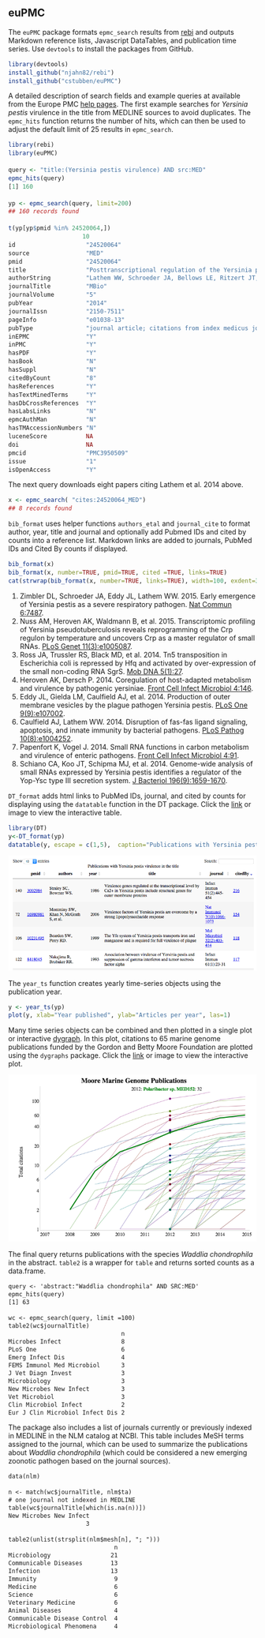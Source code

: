
## euPMC

 The `euPMC` package formats `epmc_search` results from [rebi](https://github.com/ropensci/rebi) and outputs Markdown reference lists, Javascript DataTables, and publication time series. Use `devtools` to install the packages from GitHub.

```r
library(devtools)
install_github("njahn82/rebi")
install_github("cstubben/euPMC")

```
A detailed description of search fields and example queries at available from the Europe PMC [help pages](https://europepmc.org/Help#directsearch). The first example searches for *Yersinia pestis* virulence in the title from MEDLINE sources to avoid duplicates.   The `epmc_hits` function returns the number of hits, which can then be used to adjust the default limit of 25 results in `epmc_search`.


```r
library(rebi)
library(euPMC)

query <- "title:(Yersinia pestis virulence) AND src:MED"
epmc_hits(query)
[1] 160

yp <- epmc_search(query, limit=200)
## 160 records found

t(yp[yp$pmid %in% 24520064,])
                     10                                                                                                                                                
id                    "24520064"                                                                                                                                        
source                "MED"                                                                                                                                             
pmid                  "24520064"                                                                                                                                        
title                 "Posttranscriptional regulation of the Yersinia pestis cyclic AMP receptor protein Crp and impact on virulence."                                  
authorString          "Lathem WW, Schroeder JA, Bellows LE, Ritzert JT, Koo JT, Price PA, Caulfield AJ, Goldman WE."                                                    
journalTitle          "MBio"                                                                                                                                            
journalVolume         "5"                                                                                                                                               
pubYear               "2014"                                                                                                                                            
journalIssn           "2150-7511"                                                                                                                                       
pageInfo              "e01038-13"                                                                                                                                       
pubType               "journal article; citations from index medicus journals; research support, non-u.s. gov't; research support, n.i.h., extramural; research-article"
inEPMC                "Y"                                                                                                                                               
inPMC                 "Y"                                                                                                                                               
hasPDF                "Y"                                                                                                                                               
hasBook               "N"                                                                                                                                               
hasSuppl              "N"                                                                                                                                               
citedByCount          "8"                                                                                                                                               
hasReferences         "Y"                                                                                                                                               
hasTextMinedTerms     "Y"                                                                                                                                               
hasDbCrossReferences  "Y"                                                                                                                                               
hasLabsLinks          "N"                                                                                                                                               
epmcAuthMan           "N"                                                                                                                                               
hasTMAccessionNumbers "N"                                                                                                                                               
luceneScore           NA                                                                                                                                                
doi                   NA                                                                                                                                                
pmcid                 "PMC3950509"                                                                                                                                      
issue                 "1"                                                                                                                                               
isOpenAccess          "Y"      
```


The next query downloads eight papers citing Lathem et al. 2014 above. 



```r
x <- epmc_search( "cites:24520064_MED")
## 8 records found
```

`bib_format` uses helper functions `authors_etal` and `journal_cite` to format author, year, title and journal and optionally add Pubmed IDs and cited by counts into a reference list.  Markdown links are added to journals, PubMed IDs and Cited By counts if displayed.


```r
bib_format(x)
bib_format(x, number=TRUE, pmid=TRUE, cited =TRUE, links=TRUE)
cat(strwrap(bib_format(x, number=TRUE, links=TRUE), width=100, exdent=3), sep="\n")
```

1. Zimbler DL, Schroeder JA, Eddy JL, Lathem WW. 2015. Early emergence of Yersinia pestis as a
   severe respiratory pathogen. [Nat Commun 6:7487](http://dx.DOI.org/10.1038/ncomms8487).
2. Nuss AM, Heroven AK, Waldmann B, et al. 2015. Transcriptomic profiling of Yersinia
   pseudotuberculosis reveals reprogramming of the Crp regulon by temperature and uncovers Crp as a
   master regulator of small RNAs. [PLoS Genet
   11(3):e1005087](http://dx.DOI.org/10.1371/journal.pgen.1005087).
3. Ross JA, Trussler RS, Black MD, et al. 2014. Tn5 transposition in Escherichia coli is repressed
   by Hfq and activated by over-expression of the small non-coding RNA SgrS. [Mob DNA
   5(1):27](http://dx.DOI.org/10.1186/s13100-014-0027-z).
4. Heroven AK, Dersch P. 2014. Coregulation of host-adapted metabolism and virulence by pathogenic
   yersiniae. [Front Cell Infect Microbiol 4:146](http://dx.DOI.org/10.3389/fcimb.2014.00146).
5. Eddy JL, Gielda LM, Caulfield AJ, et al. 2014. Production of outer membrane vesicles by the
   plague pathogen Yersinia pestis. [PLoS One
   9(9):e107002](http://dx.DOI.org/10.1371/journal.pone.0107002).
6. Caulfield AJ, Lathem WW. 2014. Disruption of fas-fas ligand signaling, apoptosis, and innate
   immunity by bacterial pathogens. [PLoS Pathog
   10(8):e1004252](http://dx.DOI.org/10.1371/journal.ppat.1004252).
7. Papenfort K, Vogel J. 2014. Small RNA functions in carbon metabolism and virulence of enteric
   pathogens. [Front Cell Infect Microbiol 4:91](http://dx.DOI.org/10.3389/fcimb.2014.00091).
8. Schiano CA, Koo JT, Schipma MJ, et al. 2014. Genome-wide analysis of small RNAs expressed by
   Yersinia pestis identifies a regulator of the Yop-Ysc type III secretion system. [J Bacteriol
   196(9):1659-1670](http://dx.DOI.org/10.1128/jb.01456-13).

`DT_format` adds html links to PubMed IDs, journal, and cited by counts for displaying using the `datatable` function in the DT package.  Click the [link](http://cstubben.github.io/genomes/yp.html) or image to view the interactive table. 


```r
library(DT)
y<-DT_format(yp)
datatable(y, escape = c(1,5),  caption="Publications with Yersinia pestis virulence in the title") 
```

[![DataTable](DT.png)](http://cstubben.github.io/genomes/yp.html)

The `year_ts` function creates yearly time-series objects using the publication year.


```r
y <- year_ts(yp)
plot(y, xlab="Year published", ylab="Articles per year", las=1)
```

Many time series objects can be combined and then plotted in a single plot or interactive [dygraph](http://cstubben.github.io/genomes/FigS1.html).  In this plot, citations to 65 marine genome publications funded by the Gordon and Betty Moore Foundation are plotted using the `dygraphs` package.  Click the [link](http://cstubben.github.io/genomes/FigS1.html) or image to view the interactive plot. 

[![Dygraph](yp.png)](http://cstubben.github.io/genomes/FigS1.html)


The final query returns publications with the species *Waddlia chondrophila* in the abstract.  `table2` is a wrapper for `table` and returns  sorted counts as a data.frame.

```
query <- 'abstract:"Waddlia chondrophila" AND SRC:MED'
epmc_hits(query)
[1] 63

wc <- epmc_search(query, limit =100)
table2(wc$journalTitle)
                                n
Microbes Infect                 8
PLoS One                        6
Emerg Infect Dis                4
FEMS Immunol Med Microbiol      3
J Vet Diagn Invest              3
Microbiology                    3
New Microbes New Infect         3
Vet Microbiol                   3
Clin Microbiol Infect           2
Eur J Clin Microbiol Infect Dis 2
```

The package also includes a list of journals currently or previously indexed in MEDLINE in the NLM catalog at NCBI.  This table includes MeSH terms assigned to the journal, which can be used to summarize the publications about *Waddlia chondrophila*  (which could be considered a new emerging zoonotic pathogen based on the journal sources).

```
data(nlm)

n <- match(wc$journalTitle, nlm$ta)
# one journal not indexed in MEDLINE
table(wc$journalTitle[which(is.na(n))])
New Microbes New Infect 
                      3 

table2(unlist(strsplit(nlm$mesh[n], "; ")))
                              n
Microbiology                 21
Communicable Diseases        13
Infection                    13
Immunity                      9
Medicine                      6
Science                       6
Veterinary Medicine           6
Animal Diseases               4
Communicable Disease Control  4
Microbiological Phenomena     4

